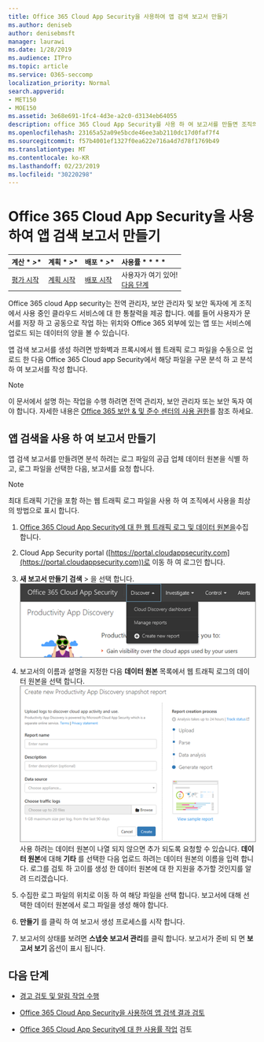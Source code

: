 ```yaml
---
title: Office 365 Cloud App Security을 사용하여 앱 검색 보고서 만들기
ms.author: deniseb
author: denisebmsft
manager: laurawi
ms.date: 1/28/2019
ms.audience: ITPro
ms.topic: article
ms.service: O365-seccomp
localization_priority: Normal
search.appverid:
- MET150
- MOE150
ms.assetid: 3e68e691-1fc4-4d3e-a2c0-d3134eb64055
description: office 365 Cloud App Security를 사용 하 여 보고서를 만들면 조직의 사용자가 office 365 및 기타 앱을 사용 하는 방법을 이해할 수 있습니다.
ms.openlocfilehash: 23165a52a09e5bcde46ee3ab2110dc17d0faf7f4
ms.sourcegitcommit: f57b4001ef1327f0ea622e716a4d7d78f1769b49
ms.translationtype: MT
ms.contentlocale: ko-KR
ms.lasthandoff: 02/23/2019
ms.locfileid: "30220298"
---
```

# <a name="create-app-discovery-reports-using-office-365-cloud-app-security"></a>Office 365 Cloud App Security을 사용하여 앱 검색 보고서 만들기

|계산 * *\>**|계획 * *\>**|배포 * *\>**|사용률 * * * *|
|:-----|:-----|:-----|:-----|
|[평가 시작](office-365-cas-overview.md) <br/> |[계획 시작](get-ready-for-office-365-cas.md) <br/> |[배포 시작](turn-on-office-365-cas.md) <br/> |사용자가 여기 있어!  <br/> [다음 단계](#next-steps) <br/> |
   
Office 365 cloud App security는 전역 관리자, 보안 관리자 및 보안 독자에 게 조직에서 사용 중인 클라우드 서비스에 대 한 통찰력을 제공 합니다. 예를 들어 사용자가 문서를 저장 하 고 공동으로 작업 하는 위치와 Office 365 외부에 있는 앱 또는 서비스에 업로드 되는 데이터의 양을 볼 수 있습니다.
  
앱 검색 보고서를 생성 하려면 방화벽과 프록시에서 웹 트래픽 로그 파일을 수동으로 업로드 한 다음 Office 365 Cloud app Security에서 해당 파일을 구문 분석 하 고 분석 하 여 보고서를 작성 합니다.
  
> [!NOTE]
> 이 문서에서 설명 하는 작업을 수행 하려면 전역 관리자, 보안 관리자 또는 보안 독자 여야 합니다. 자세한 내용은 [Office 365 보안 &amp; 및 준수 센터의 사용 권한](permissions-in-the-security-and-compliance-center.md)를 참조 하세요. 
  
## <a name="create-a-report-with-app-discovery"></a>앱 검색을 사용 하 여 보고서 만들기

앱 검색 보고서를 만들려면 분석 하려는 로그 파일의 공급 업체 데이터 원본을 식별 하 고, 로그 파일을 선택한 다음, 보고서를 요청 합니다.
  
> [!NOTE]
> 최대 트래픽 기간을 포함 하는 웹 트래픽 로그 파일을 사용 하 여 조직에서 사용을 최상의 방법으로 표시 합니다. 
  
1. [Office 365 Cloud App Security에 대 한 웹 트래픽 로그 및 데이터 원본을](web-traffic-logs-and-data-sources-for-ocas.md)수집 합니다.
    
2. Cloud App Security portal ([https://portal.cloudappsecurity.com](https://portal.cloudappsecurity.com))로 이동 하 여 로그인 합니다. 
       
3. **새 보고서 만들기** **검색** \> 을 선택 합니다. <br>![Office 365 CAS 포털에서 검색을 선택 합니다.](media/73b5299f-94b5-49dd-a00f-154d188eb2c5.png)<br>
  
4. 보고서의 이름과 설명을 지정한 다음 **데이터 원본** 목록에서 웹 트래픽 로그의 데이터 원본을 선택 합니다. <br>![O365 CAS에서 새 보고서 만들기 \> 검색을 선택 합니다.](media/22e660f0-5eb2-49fa-9fea-f88a5809a07b.png)<br>사용 하려는 데이터 원본이 나열 되지 않으면 추가 되도록 요청할 수 있습니다. **데이터 원본**에 대해 **기타** 를 선택한 다음 업로드 하려는 데이터 원본의 이름을 입력 합니다. 로그를 검토 하 고이를 생성 한 데이터 원본에 대 한 지원을 추가할 것인지를 알려 드리겠습니다. 
  
5. 수집한 로그 파일의 위치로 이동 하 여 해당 파일을 선택 합니다. 보고서에 대해 선택한 데이터 원본에서 로그 파일을 생성 해야 합니다.
    
6. **만들기** 를 클릭 하 여 보고서 생성 프로세스를 시작 합니다. 
    
7. 보고서의 상태를 보려면 **스냅숏 보고서 관리**를 클릭 합니다. 보고서가 준비 되 면 **보고서 보기** 옵션이 표시 됩니다. 
    
## <a name="next-steps"></a>다음 단계

- [경고 검토 및 알림 작업 수행](review-office-365-cas-alerts.md)
    
- [Office 365 Cloud App Security을 사용하여 앱 검색 결과 검토](review-app-discovery-findings-in-ocas.md)
    
- [Office 365 Cloud App Security에 대 한 사용률 작업](utilization-activities-for-ocas.md) 검토
    

